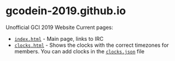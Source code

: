 # gcodein-2019.github.io
Unofficial GCI 2019 Website
Current pages:
- [`index.html`](index.html) - Main page, links to IRC
- [`clocks.html`](clocks.html) - Shows the clocks with the correct timezones for members. You can add clocks in the [`clocks.json`](clocks.json) file
